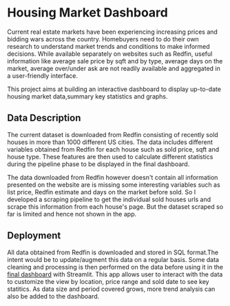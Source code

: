 # Housing Market Dashboard

Current real estate markets have been experiencing increasing prices and bidding wars across the country. Homebuyers need to do their own research to understand market trends and conditions to make informed decisions. While available separately on websites such as Redfin, useful information like average sale price by sqft and by type, average days on the market, average over/under ask are not readily available and aggregated in a user-friendly interface.  

This project aims at building an interactive dashboard to display up-to-date housing market data,summary key statistics and graphs. 

## Data Description
The current dataset is downloaded from Redfin consisting of recently sold houses in more than 1000 different US cities. The data includes different variables obtained from Redfin for each house such as sold price,  sqft and house type. These features are then used to calculate different statistics during the pipeline phase to be displayed in the final dashboard. 

The data downloaded from Redfin however doesn't contain all information presented on the website are is missing some interesting variables such as list price, Redfin estimate and days on the market before sold. So I developed a scraping pipeline to get the individual sold houses urls and scrape this information from each house's page. But the dataset scraped so far is limited and hence not shown in the app. 

## Deployment
All data obtained from Redfin is downloaded and stored in SQL format.The intent would be to update/augment this data on a regular basis. Some data cleaning and processing is then performed on the data before using it in the [final dashboard](https://share.streamlit.io/salmakatri/ide-project/main/streamlit_project.py) with Streamlit. This app allows user to interact with the data to customize the view by location, price range and sold date to see key statitics. As data size and period covered grows, more trend analysis can also be added to the dashboard. 

